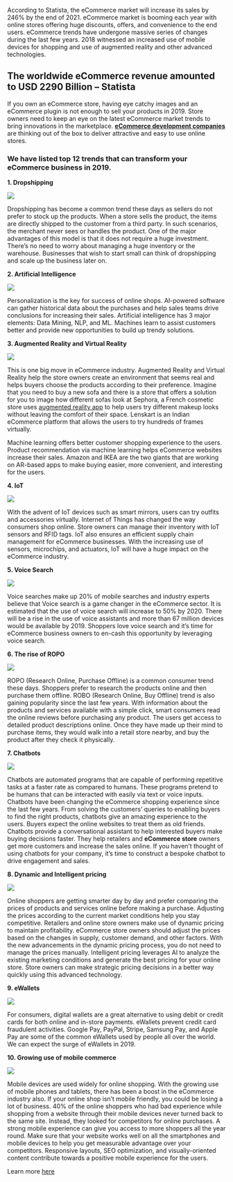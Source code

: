 According to Statista, the eCommerce market will increase its sales by 246% by the end of 2021. eCommerce market is booming each year with online stores offering huge discounts, offers, and convenience to the end users. eCommerce trends have undergone massive series of changes during the last few years. 2018 witnessed an increased use of mobile devices for shopping and use of augmented reality and other advanced technologies.

## The worldwide eCommerce revenue amounted to USD 2290 Billion – Statista

If you own an eCommerce store, having eye catchy images and an eCommerce plugin is not enough to sell your products in 2019. Store owners need to keep an eye on the latest eCommerce market trends to bring innovations in the marketplace. **[eCommerce development companies](https://i-verve.com/services/ecommerce-development-solutions)** are thinking out of the box to deliver attractive and easy to use online stores.

### We have listed top 12 trends that can transform your eCommerce business in 2019.

**1. Dropshipping**

![](https://images.viblo.asia/38bd6ae6-ee60-4d0f-a4ed-93095d261345.jpg)

Dropshipping has become a common trend these days as sellers do not prefer to stock up the products. When a store sells the product, the items are directly shipped to the customer from a third party. In such scenarios, the merchant never sees or handles the product. One of the major advantages of this model is that it does not require a huge investment. There’s no need to worry about managing a huge inventory or the warehouse. Businesses that wish to start small can think of dropshipping and scale up the business later on.

**2. Artificial Intelligence**

![](https://images.viblo.asia/97392b90-8428-4d7a-bec0-4f837f99bc41.jpeg)

Personalization is the key for success of online shops. AI-powered software can gather historical data about the purchases and help sales teams drive conclusions for increasing their sales. Artificial intelligence has 3 major elements: Data Mining, NLP, and ML. Machines learn to assist customers better and provide new opportunities to build up trendy solutions.

**3. Augmented Reality and Virtual Reality**

![](https://images.viblo.asia/bb985b72-1323-4531-8df2-56592b867d43.png)

This is one big move in eCommerce industry. Augmented Reality and Virtual Reality help the store owners create an environment that seems real and helps buyers choose the products according to their preference. Imagine that you need to buy a new sofa and there is a store that offers a solution for you to image how different sofas look at Sephora, a French cosmetic store uses [augmented reality app](https://i-verve.com/services/augmented-reality-app-development-company) to help users try different makeup looks without leaving the comfort of their space. Lenskart is an Indian eCommerce platform that allows the users to try hundreds of frames virtually.

Machine learning offers better customer shopping experience to the users. Product recommendation via machine learning helps eCommerce websites increase their sales. Amazon and IKEA are the two giants that are working on AR-based apps to make buying easier, more convenient, and interesting for the users.

**4. IoT**

![](https://images.viblo.asia/42814473-05f1-4733-86ce-e58f89271263.gif)

With the advent of IoT devices such as smart mirrors, users can try outfits and accessories virtually. Internet of Things has changed the way consumers shop online. Store owners can manage their inventory with IoT sensors and RFID tags. IoT also ensures an efficient supply chain management for eCommerce businesses. With the increasing use of sensors, microchips, and actuators, IoT will have a huge impact on the eCommerce industry.

**5. Voice Search**

![](https://images.viblo.asia/f7519e90-329f-47c2-8ce4-c36393746bcc.jpg)

Voice searches make up 20% of mobile searches and industry experts believe that Voice search is a game changer in the eCommerce sector. It is estimated that the use of voice search will increase to 50% by 2020. There will be a rise in the use of voice assistants and more than 67 million devices would be available by 2019. Shoppers love voice search and it’s time for eCommerce business owners to en-cash this opportunity by leveraging voice search.

**6. The rise of ROPO**

![](https://images.viblo.asia/002943e0-43ca-4959-a9f3-041af3b0ce48.png)

ROPO (Research Online, Purchase Offline) is a common consumer trend these days. Shoppers prefer to research the products online and then purchase them offline. ROBO (Research Online, Buy Offline) trend is also gaining popularity since the last few years. With information about the products and services available with a simple click, smart consumers read the online reviews before purchasing any product. The users get access to detailed product descriptions online. Once they have made up their mind to purchase items, they would walk into a retail store nearby, and buy the product after they check it physically.

**7. Chatbots**

![](https://images.viblo.asia/df1defec-a44e-4ea9-b182-f757563cafb5.gif)

Chatbots are automated programs that are capable of performing repetitive tasks at a faster rate as compared to humans. These programs pretend to be humans that can be interacted with easily via text or voice inputs. Chatbots have been changing the eCommerce shopping experience since the last few years. From solving the customers’ queries to enabling buyers to find the right products, chatbots give an amazing experience to the users. Buyers expect the online websites to treat them as old friends. Chatbots provide a conversational assistant to help interested buyers make buying decisions faster. They help retailers and **eCommerce store** owners get more customers and increase the sales online. If you haven’t thought of using chatbots for your company, it’s time to construct a bespoke chatbot to drive engagement and sales.

**8. Dynamic and Intelligent pricing**

![](https://images.viblo.asia/1ba1d7d8-74ec-447d-86a6-85aea0ef19af.jpg)

Online shoppers are getting smarter day by day and prefer comparing the prices of products and services online before making a purchase. Adjusting the prices according to the current market conditions help you stay competitive. Retailers and online store owners make use of dynamic pricing to maintain profitability. eCommerce store owners should adjust the prices based on the changes in supply, customer demand, and other factors. With the new advancements in the dynamic pricing process, you do not need to manage the prices manually. Intelligent pricing leverages AI to analyze the existing marketing conditions and generate the best pricing for your online store. Store owners can make strategic pricing decisions in a better way quickly using this advanced technology.

**9. eWallets**

![](https://images.viblo.asia/b52d521d-9456-4a80-a344-24e43ecb0ce1.jpg)

For consumers, digital wallets are a great alternative to using debit or credit cards for both online and in-store payments. eWallets prevent credit card fraudulent activities. Google Pay, PayPal, Stripe, Samsung Pay, and Apple Pay are some of the common eWallets used by people all over the world. We can expect the surge of eWallets in 2019.

**10. Growing use of mobile commerce**

![](https://images.viblo.asia/10c3ebd2-52a6-412a-8d30-65d7dd277385.png)

Mobile devices are used widely for online shopping. With the growing use of mobile phones and tablets, there has been a boost in the eCommerce industry also. If your online shop isn’t mobile friendly, you could be losing a lot of business. 40% of the online shoppers who had bad experience while shopping from a website through their mobile devices never turned back to the same site. Instead, they looked for competitors for online purchases. A strong mobile experience can give you access to more shoppers all the year round. Make sure that your website works well on all the smartphones and mobile devices to help you get measurable advantage over your competitors. Responsive layouts, SEO optimization, and visually-oriented content contribute towards a positive mobile experience for the users.

Learn more [here](http://blog.hiremagentodeveloper.com/ecommerce/ecommerce-trends-2019.html)